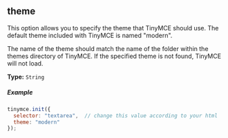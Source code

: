 ## theme

This option allows you to specify the theme that TinyMCE should use. The default theme included with TinyMCE is named "modern".

The name of the theme should match the name of the folder within the themes directory of TinyMCE. If the specified theme is not found, TinyMCE will not load.

**Type:** `String`

##### Example

```js
tinymce.init({
  selector: "textarea",  // change this value according to your html
  theme: "modern"
});
```

